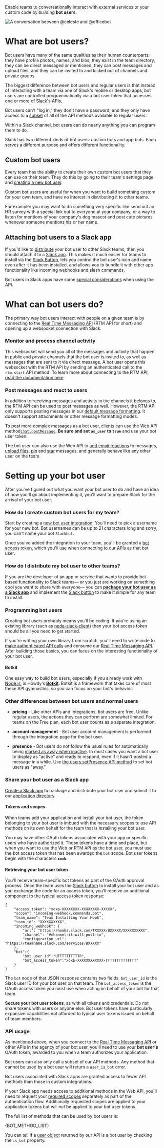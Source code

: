 Enable teams to conversationally interact with external services or your custom code by building **bot users**.

<img src="/img/api/guide_bot_user.png" alt="A conversation between @celeste and @officebot" />

# What are bot users?

Bot users have many of the same qualities as their human counterparts: they have profile photos, names, and bios, they exist in the team directory, they can be direct messaged or mentioned, they can post messages and upload files, and they can be invited to and kicked out of channels and private groups.

The biggest difference between bot users and regular users is that instead of interacting with a team via one of Slack's mobile or desktop apps, bot users are controlled programmatically via a bot user token that accesses one or more of Slack's APIs.

Bot users can't "log in," they don't have a password, and they only have access to a [subset](#bot-methods) of all of the API methods available to regular users.

Within a Slack channel, bot users can do nearly anything you can program them to do.

Slack has two different kinds of bot users: custom bots and app bots. Each serves a different purpose and offers different functionality.

## Custom bot users

Every team has the ability to create their own custom bot users that they can use on their team. They do this by going to their team's settings page and [creating a new bot user](https://my.slack.com/services/new/bot).

Custom bot users are useful for when you want to build something custom for your own team, and have no interest in distributing it to other teams.

For example: you may want to do something very specific like send out an HR survey with a special link out to everyone at your company, or a way to listen for mentions of your company's dog mascot and post cute pictures whenever someone mentions his or her name.

## Attaching bot users to a Slack app

If you'd like to [distribute](https://slack.com/apps) your bot user to other Slack teams, then you should attach it to a [Slack app](/slack-apps). This makes it much easier for teams to install via the [Slack Button](/docs/slack-button), lets you control the bot user's icon and name even after it has been installed, and allows you to bundle it with other app functionality like incoming webhooks and slash commands.

Bot users in Slack apps have some [special considerations](#scopes) when using the API.

# What can bot users do?

The primary way bot users interact with people on a given team is by connecting to the [Real Time Messaging API](/rtm) (RTM API for short) and opening up a websocket connection with Slack.

### Monitor and process channel activity

This websocket will send you all of the messages and activity that happen in public and private channels that the bot user is invited to, as well as messages that are sent to it via direct message. A bot user opens this websocket with the RTM API by sending an authenticated call to the `rtm.start` API method. To learn more about connecting to the RTM API, [read the documentation here](/rtm).

### Post messages and react to users
In addition to receiving messages and activity in the channels it belongs to, the RTM API can be used to post messages as well. However, the RTM API only supports posting messages in our [default message formatting](/docs/formatting). It doesn't support attachments or other message formatting modes.

To post more complex messages as a bot user, clients can use the Web API method[`chat.postMessage`](/methods/chat.postMessage). **Be sure and set `as_user` to `true`** and use your bot user token.

The bot user can also use the Web API to [add emoji reactions](/methods/reactions.add) to messages, [upload files](/methods/files.upload), [pin](/methods/pins.add) and [star](/methods/stars.add) messages, and generally behave like any other user on the team.

# Setting up your bot user

After you've figured out what you want your bot user to do and have an idea of how you'll go about implementing it, you'll want to prepare Slack for the arrival of your bot user.

### How do I create custom bot users for my team?
Start by creating a [new bot user
integration](https://my.slack.com/services/new/bot). You'll need to pick a
username for your new bot. Bot usernames can be up to 21 characters long and sorry, you can't name your bot `Slackbot`.

Once you've added the integration to your team, you'll be
granted a [bot access token](/tokens), which you'll use when connecting to our APIs as that bot user.

### How do I distribute my bot user to other teams?
If you are the developer of an app or service that wants to provide bot-based functionality to Slack teams&mdash; or you just are working on something cool you want to share with everyone&mdash; you can **[package your bot user as a Slack app](/slack-apps)** and implement the [Slack button](/docs/slack-button) to make it simple for any team to install.

### Programming bot users
Creating bot users probably means you'll be coding. If you're using an existing library (such as
[node-slack-client](https://slackapi.github.io/node-slack-sdk/)) then your bot access token should be all you need to get started.

If you're writing your own library from scratch, you'll need to write code to
[make authenticated API calls](/web#authentication) and consume
our [Real Time Messaging API](/rtm). After building those basics, you can focus on the interesting functionality of your bot user.

#### Botkit
One easy way to build bot users, especially if you already work with [Node.js](https://nodejs.org), is Howdy's [**Botkit**](http://howdy.ai/botkit/). Botkit is a framework that takes care of most these API gymnastics, so you can focus on your bot's behavior.

### Other differences between bot users and normal users

* **pricing** - Like other APIs and integrations, bot users are free. Unlike regular users, the actions they can perform are somewhat limited. For teams on the Free plan, each bot user counts as a separate integration.

* **account management** - Bot user account management is performed through the integration page for the bot user.

* **presence** - Bot users do not follow the usual rules for automatically being [marked as away when inactive](/docs/presence). In most cases you want a bot user to display as "active" and ready to respond, even if it hasn't posted a message in a while. Use [the users.setPresence API method](/methods/users.setPresence) to set bot users as "away."

### Share your bot user as a Slack app

[Create a Slack app](/slack-apps) to package and distribute your bot user and submit it to our [application directory](https://slack.com/apps).

#### <a name="scopes"></a>Tokens and scopes

When teams add your application and install your bot user, the token belonging to your bot user is imbued with the necessary scopes to use API methods on its own behalf for the team that is installing your bot user.

You may have other OAuth tokens associated with your app or specific users who have authorized it. Those tokens have a time and place, but when you want to use the Web or RTM API as the bot user, you must use the bot access token that has been awarded the `bot` scope. Bot user tokens begin with the characters **`xoxb`**.


#### Retrieving your bot user token

You'll receive team-specific bot tokens as part of the OAuth approval process. Once the team uses the [Slack button](/docs/slack-button) to install your bot user and as you exchange the code for an access token, you'll receive an additional component to the typical access token response:

    {
        "access_token": "xoxp-XXXXXXXX-XXXXXXXX-XXXXX",
        "scope": "incoming-webhook,commands,bot",
        "team_name": "Team Installing Your Hook",
        "team_id": "XXXXXXXXXX",
        "incoming_webhook": {
            "url": "https://hooks.slack.com/TXXXXX/BXXXXX/XXXXXXXXXX",
            "channel": "#channel-it-will-post-to",
            "configuration_url": "https://teamname.slack.com/services/BXXXXX"
        },
        "bot":{
            "bot_user_id":"UTTTTTTTTTTR",
            "bot_access_token":"xoxb-XXXXXXXXXXXX-TTTTTTTTTTTTTT"
        }
    }


The `bot` node of that JSON response contains two fields. `bot_user_id` is the Slack user ID for your bot user on that team. The `bot_access_token` is the OAuth access token you must use when acting on behalf of your bot for that team.

<p class="alert alert_warning"><i class="ts_icon ts_icon_warning"></i> <strong>Secure your bot user tokens</strong>, as with all tokens and credentials. Do not share tokens with users or anyone else. Bot user tokens have particularly expansive capabilities not afforded to typical user tokens issued on behalf of team members.</p>

### API usage

As mentioned above, when you connect to the [Real Time Messaging API](/rtm) or other APIs in the agency of your bot user, you'll need to use your **bot user's** OAuth token, awarded to you when a team authorizes your application.

Bot users can also only call a subset of our API methods. Any method that
cannot be used by a bot user will return a `user_is_bot` error.

Bot users associated with Slack apps are granted access to fewer API methods than those in custom integrations.

If your Slack app needs access to additional methods in the Web API, you'll need to request your [required scopes](/docs/oauth-scopes) separately as part of the authentication flow. Additionally requested scopes are applied to your application tokens but will *not* be applied to your bot user tokens.

The full list of methods that can be used by bot users is:

<a name="bot-methods"></a>

{BOT_METHOD_LIST}

You can tell if a [user object](/types/user) returned by our API is a bot user by checking the `is_bot` property.

